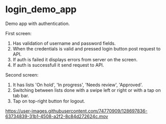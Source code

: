 # login_demo_app

Demo app with authentication.

First screen:

1. Has validation of username and password fields.
2. When the credentials is valid and pressed login button post request to API.
3. If auth is failed it displays errors from server on the screen.
4. If auth is successfull it send request to API.

Second screen:

1. It has lists 'On hold', 'In progress', 'Needs review', 'Approved'.
2. Switching between lists done with a swipe left or right or with a tap on tab bar.
3. Tap on top-right button for logout.

https://user-images.githubusercontent.com/74770909/128697836-63734839-31b1-4508-a2f2-8c84d272624c.mov
